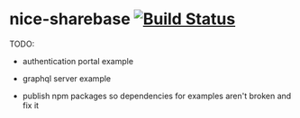 nice-sharebase [![Build Status][build-status-image]][build-status]
==============

TODO:
* authentication portal example
* graphql server example

* publish npm packages so dependencies for examples aren't broken and fix it

[build-status-image]: https://travis-ci.org/0xcaff/nice-sharebase.svg?branch=master
[build-status]: https://travis-ci.org/0xcaff/nice-sharebase
